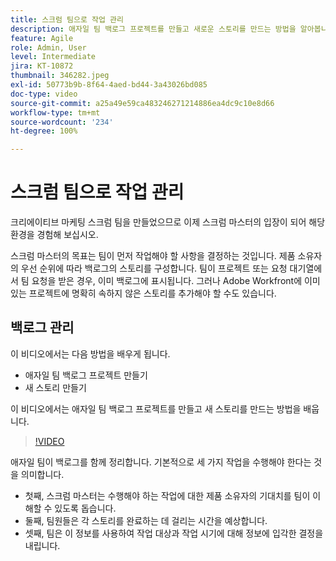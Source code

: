 ```yaml
---
title: 스크럼 팀으로 작업 관리
description: 애자일 팀 백로그 프로젝트를 만들고 새로운 스토리를 만드는 방법을 알아봅니다.
feature: Agile
role: Admin, User
level: Intermediate
jira: KT-10872
thumbnail: 346282.jpeg
exl-id: 50773b9b-8f64-4aed-bd44-3a43026bd085
doc-type: video
source-git-commit: a25a49e59ca483246271214886ea4dc9c10e8d66
workflow-type: tm+mt
source-wordcount: '234'
ht-degree: 100%

---
```


# 스크럼 팀으로 작업 관리

크리에이티브 마케팅 스크럼 팀을 만들었으므로 이제 스크럼 마스터의 입장이 되어 해당 환경을 경험해 보십시오.

스크럼 마스터의 목표는 팀이 먼저 작업해야 할 사항을 결정하는 것입니다. 제품 소유자의 우선 순위에 따라 백로그의 스토리를 구성합니다. 팀이 프로젝트 또는 요청 대기열에서 팀 요청을 받은 경우, 이미 백로그에 표시됩니다. 그러나 Adobe Workfront에 이미 있는 프로젝트에 명확히 속하지 않은 스토리를 추가해야 할 수도 있습니다.

## 백로그 관리

이 비디오에서는 다음 방법을 배우게 됩니다.

- 애자일 팀 백로그 프로젝트 만들기
- 새 스토리 만들기

이 비디오에서는 애자일 팀 백로그 프로젝트를 만들고 새 스토리를 만드는 방법을 배웁니다.

>[!VIDEO](https://video.tv.adobe.com/v/346282/?quality=12&learn=on)

애자일 팀이 백로그를 함께 정리합니다. 기본적으로 세 가지 작업을 수행해야 한다는 것을 의미합니다.

- 첫째, 스크럼 마스터는 수행해야 하는 작업에 대한 제품 소유자의 기대치를 팀이 이해할 수 있도록 돕습니다.
- 둘째, 팀원들은 각 스토리를 완료하는 데 걸리는 시간을 예상합니다.
- 셋째, 팀은 이 정보를 사용하여 작업 대상과 작업 시기에 대해 정보에 입각한 결정을 내립니다.
